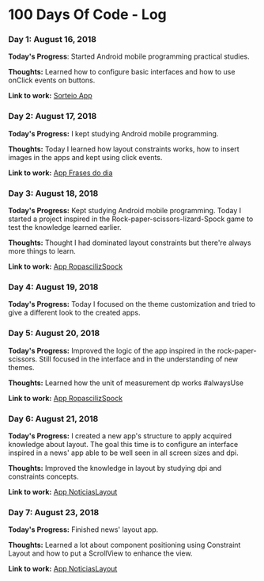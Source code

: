 # 100 Days Of Code - Log

### Day 1: August 16, 2018

**Today's Progress**: Started Android mobile programming practical studies.

**Thoughts:** Learned how to configure basic interfaces and how to use onClick events on buttons.

**Link to work:** [Sorteio App](https://github.com/Sitalobr/estudo-android/tree/master/app-sorteio)


### Day 2: August 17, 2018

**Today's Progress:** I kept studying Android mobile programming.

**Thoughts:** Today I learned how layout constraints works, how to insert images in the apps and kept using click events.

**Link to work:** [App Frases do dia](https://github.com/Sitalobr/estudo-android/tree/master/AppFrasesdoDia)

### Day 3: August 18, 2018

**Today's Progress:** Kept studying Android mobile programming. Today I started a project inspired in the Rock-paper-scissors-lizard-Spock game to test the knowledge learned earlier.

**Thoughts:** Thought I had dominated layout constraints but there're always more things to learn.

**Link to work:** [App RopascilizSpock](https://github.com/Sitalobr/estudo-android/tree/master/RopascilizSpock)

### Day 4: August 19, 2018

**Today's Progress:** Today I focused on the theme customization and tried to give a different look to the created apps.

### Day 5: August 20, 2018

**Today's Progress:** Improved the logic of the app inspired in the rock-paper-scissors. Still focused in the interface and in the understanding of new themes.

**Thoughts:** Learned how the unit of measurement dp works #alwaysUse

**Link to work:** [App RopascilizSpock](https://github.com/Sitalobr/estudo-android/tree/master/RopascilizSpock)

### Day 6: August 21, 2018

**Today's Progress:** I created a new app's structure to apply acquired knowledge about layout. The goal this time is to configure an interface inspired in a news' app able to be well seen in all screen sizes and dpi.

**Thoughts:** Improved the knowledge in layout by studying dpi and constraints concepts.

**Link to work:** [App NoticiasLayout](https://github.com/Sitalobr/estudo-android/tree/master/AppNoticiasLayout)

### Day 7: August 23, 2018

**Today's Progress:** Finished news' layout app.

**Thoughts:** Learned a lot about component positioning using Constraint Layout and how to put a ScrollView to enhance the view.

**Link to work:** [App NoticiasLayout](https://github.com/Sitalobr/estudo-android/tree/master/AppNoticiasLayout)

<!--### Day 0: February 30, 2016 (Example 2)
##### (delete me or comment me out)

**Today's Progress**: Fixed CSS, worked on canvas functionality for the app.

**Thoughts**: I really struggled with CSS, but, overall, I feel like I am slowly getting better at it. Canvas is still new for me, but I managed to figure out some basic functionality.

**Link(s) to work**: [Calculator App](http://www.example.com)


### Day 1: June 27, Monday

**Today's Progress**: I've gone through many exercises on FreeCodeCamp.

**Thoughts** I've recently started coding, and it's a great feeling when I finally solve an algorithm challenge after a lot of attempts and hours spent.

**Link(s) to work**
1. [Find the Longest Word in a String](https://www.freecodecamp.com/challenges/find-the-longest-word-in-a-string)
2. [Title Case a Sentence](https://www.freecodecamp.com/challenges/title-case-a-sentence)-->
